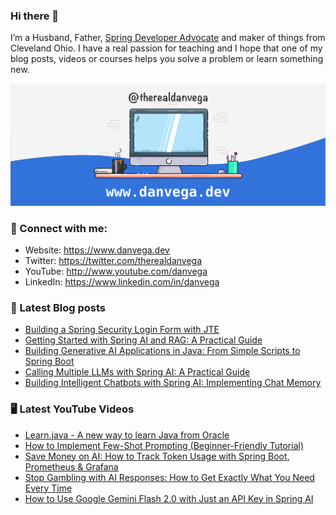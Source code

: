 ### Hi there 👋

I’m a Husband, Father, [Spring Developer Advocate](https://tanzu.vmware.com/developer/advocates/) and maker of things from Cleveland Ohio. I have a real passion for teaching and I hope that one of my blog posts, videos or courses helps you solve a problem or learn something new.

![Profile Header](./github_profile_header.png)

### 🤝 Connect with me:

- Website: https://www.danvega.dev
- Twitter: https://twitter.com/therealdanvega
- YouTube: http://www.youtube.com/danvega
- LinkedIn: https://www.linkedin.com/in/danvega

### 📝 Latest Blog posts

<!-- BLOG-POST-LIST:START -->
- [Building a Spring Security Login Form with JTE](https://www.danvega.dev/blog/spring-boot-oauth-demo)
- [Getting Started with Spring AI and RAG: A Practical Guide](https://www.danvega.dev/blog/getting-started-with-spring-ai-rag)
- [Building Generative AI Applications in Java: From Simple Scripts to Spring Boot](https://www.danvega.dev/blog/ai-java-developers)
- [Calling Multiple LLMs with Spring AI: A Practical Guide](https://www.danvega.dev/blog/spring-ai-multiple-llms)
- [Building Intelligent Chatbots with Spring AI: Implementing Chat Memory](https://www.danvega.dev/blog/spring-ai-chat-memory)<!-- BLOG-POST-LIST:END -->

### 🖥 Latest YouTube Videos

<!-- YOUTUBE:START -->
- [Learn.java - A new way to learn Java from Oracle](https://www.youtube.com/watch?v=FXg26Nr4nic)
- [How to Implement Few-Shot Prompting &lpar;Beginner-Friendly Tutorial&rpar;](https://www.youtube.com/watch?v=QZyYFyx_4RY)
- [Save Money on AI: How to Track Token Usage with Spring Boot, Prometheus &amp; Grafana](https://www.youtube.com/watch?v=pBVKkcBhw6I)
- [Stop Gambling with AI Responses: How to Get Exactly What You Need Every Time](https://www.youtube.com/watch?v=8buYgH3T8XA)
- [How to Use Google Gemini Flash 2.0 with Just an API Key in Spring AI](https://www.youtube.com/watch?v=5zhNfPH-jps)
<!-- YOUTUBE:END -->
